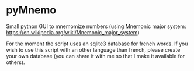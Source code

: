 # pyMnemo
Small python GUI to mnemomize numbers (using Mnemonic major system: https://en.wikipedia.org/wiki/Mnemonic_major_system)

For the moment the script uses an sqlite3 database for french words.
If you wish to use this script with an other language than french, please create your own database (you can share it with me so that I make it available for others).
